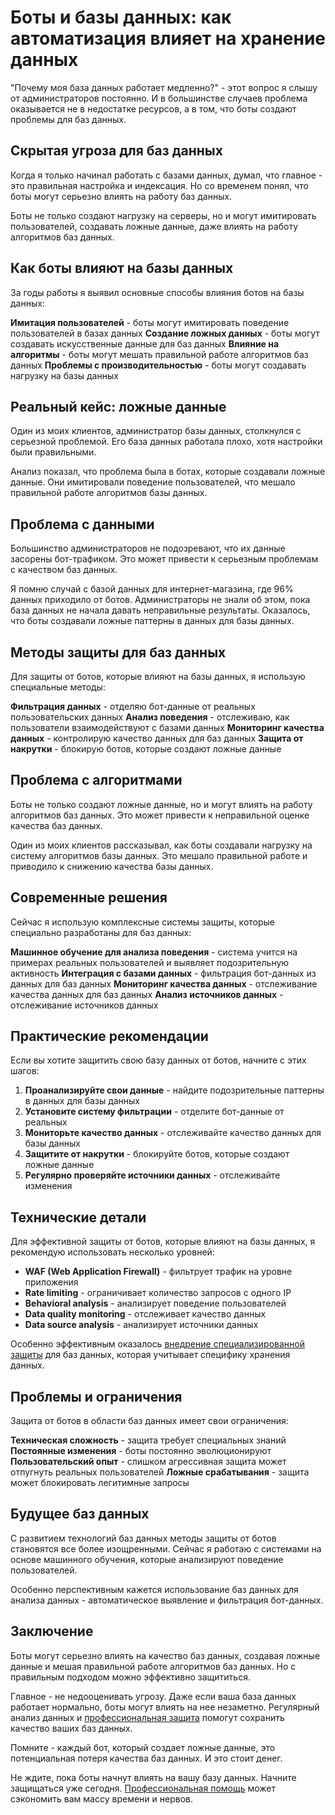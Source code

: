 # Боты и базы данных: как автоматизация влияет на хранение данных

"Почему моя база данных работает медленно?" - этот вопрос я слышу от администраторов постоянно. И в большинстве случаев проблема оказывается не в недостатке ресурсов, а в том, что боты создают проблемы для баз данных.

## Скрытая угроза для баз данных

Когда я только начинал работать с базами данных, думал, что главное - это правильная настройка и индексация. Но со временем понял, что боты могут серьезно влиять на работу баз данных.

Боты не только создают нагрузку на серверы, но и могут имитировать пользователей, создавать ложные данные, даже влиять на работу алгоритмов баз данных.

## Как боты влияют на базы данных

За годы работы я выявил основные способы влияния ботов на базы данных:

**Имитация пользователей** - боты могут имитировать поведение пользователей в базах данных
**Создание ложных данных** - боты могут создавать искусственные данные для баз данных
**Влияние на алгоритмы** - боты могут мешать правильной работе алгоритмов баз данных
**Проблемы с производительностью** - боты могут создавать нагрузку на базы данных

## Реальный кейс: ложные данные

Один из моих клиентов, администратор базы данных, столкнулся с серьезной проблемой. Его база данных работала плохо, хотя настройки были правильными.

Анализ показал, что проблема была в ботах, которые создавали ложные данные. Они имитировали поведение пользователей, что мешало правильной работе алгоритмов базы данных.

## Проблема с данными

Большинство администраторов не подозревают, что их данные засорены бот-трафиком. Это может привести к серьезным проблемам с качеством баз данных.

Я помню случай с базой данных для интернет-магазина, где 96% данных приходило от ботов. Администраторы не знали об этом, пока база данных не начала давать неправильные результаты. Оказалось, что боты создавали ложные паттерны в данных для базы данных.

## Методы защиты для баз данных

Для защиты от ботов, которые влияют на базы данных, я использую специальные методы:

**Фильтрация данных** - отделяю бот-данные от реальных пользовательских данных
**Анализ поведения** - отслеживаю, как пользователи взаимодействуют с базами данных
**Мониторинг качества данных** - контролирую качество данных для баз данных
**Защита от накрутки** - блокирую ботов, которые создают ложные данные

## Проблема с алгоритмами

Боты не только создают ложные данные, но и могут влиять на работу алгоритмов баз данных. Это может привести к неправильной оценке качества баз данных.

Один из моих клиентов рассказывал, как боты создавали нагрузку на систему алгоритмов базы данных. Это мешало правильной работе и приводило к снижению качества базы данных.

## Современные решения

Сейчас я использую комплексные системы защиты, которые специально разработаны для баз данных:

**Машинное обучение для анализа поведения** - система учится на примерах реальных пользователей и выявляет подозрительную активность
**Интеграция с базами данных** - фильтрация бот-данных из данных для баз данных
**Мониторинг качества данных** - отслеживание качества данных для баз данных
**Анализ источников данных** - отслеживание источников данных

## Практические рекомендации

Если вы хотите защитить свою базу данных от ботов, начните с этих шагов:

1. **Проанализируйте свои данные** - найдите подозрительные паттерны в данных для базы данных
2. **Установите систему фильтрации** - отделите бот-данные от реальных
3. **Мониторьте качество данных** - отслеживайте качество данных для базы данных
4. **Защитите от накрутки** - блокируйте ботов, которые создают ложные данные
5. **Регулярно проверяйте источники данных** - отслеживайте изменения

## Технические детали

Для эффективной защиты от ботов, которые влияют на базы данных, я рекомендую использовать несколько уровней:

- **WAF (Web Application Firewall)** - фильтрует трафик на уровне приложения
- **Rate limiting** - ограничивает количество запросов с одного IP
- **Behavioral analysis** - анализирует поведение пользователей
- **Data quality monitoring** - отслеживает качество данных
- **Data source analysis** - анализирует источники данных

Особенно эффективным оказалось [внедрение специализированной защиты](https://progaem.com/ustanovka-antibота-usluga-po-zashhite-ot-botов-vashih-sajtов-na-различных-cms-системах.html) для баз данных, которая учитывает специфику хранения данных.

## Проблемы и ограничения

Защита от ботов в области баз данных имеет свои ограничения:

**Техническая сложность** - защита требует специальных знаний
**Постоянные изменения** - боты постоянно эволюционируют
**Пользовательский опыт** - слишком агрессивная защита может отпугнуть реальных пользователей
**Ложные срабатывания** - защита может блокировать легитимные запросы

## Будущее баз данных

С развитием технологий баз данных методы защиты от ботов становятся все более изощренными. Сейчас я работаю с системами на основе машинного обучения, которые анализируют поведение пользователей.

Особенно перспективным кажется использование баз данных для анализа данных - автоматическое выявление и фильтрация бот-данных.

## Заключение

Боты могут серьезно влиять на качество баз данных, создавая ложные данные и мешая правильной работе алгоритмов баз данных. Но с правильным подходом можно эффективно защититься.

Главное - не недооценивать угрозу. Даже если ваша база данных работает нормально, боты могут влиять на нее незаметно. Регулярный анализ данных и [профессиональная защита](https://progaem.com/ustanovka-antibота-usluga-po-zashhite-ot-botов-vashih-sajtов-na-различных-cms-системах.html) помогут сохранить качество ваших баз данных.

Помните - каждый бот, который создает ложные данные, это потенциальная потеря качества баз данных. И это стоит денег.

Не ждите, пока боты начнут влиять на вашу базу данных. Начните защищаться уже сегодня. [Профессиональная помощь](https://progaem.com/ustanovka-antibота-usluga-po-zashhite-ot-botов-vashih-sajtов-na-различных-cms-системах.html) может сэкономить вам массу времени и нервов.
